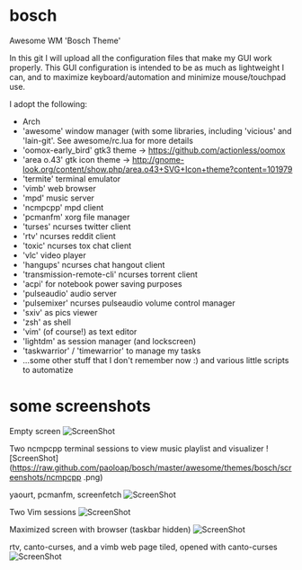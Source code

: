 # bosch
Awesome WM 'Bosch Theme'

In this git I will upload all the configuration files that make my GUI work properly.
This GUI configuration is intended to be as much as lightweight I can, and to maximize keyboard/automation and minimize mouse/touchpad use.

I adopt the following:
- Arch
- 'awesome' window manager (with some libraries, including 'vicious' and 'lain-git'. See awesome/rc.lua for more details
- 'oomox-early_bird' gtk3 theme -> https://github.com/actionless/oomox
- 'area o.43' gtk icon theme -> http://gnome-look.org/content/show.php/area.o43+SVG+Icon+theme?content=101979
- 'termite' terminal emulator
- 'vimb' web browser
- 'mpd' music server
- 'ncmpcpp' mpd client
- 'pcmanfm' xorg file manager
- 'turses' ncurses twitter client
- 'rtv' ncurses reddit client
- 'toxic' ncurses tox chat client
- 'vlc' video player
- 'hangups' ncurses chat hangout client
- 'transmission-remote-cli' ncurses torrent client
- 'acpi' for notebook power saving purposes
- 'pulseaudio' audio server
- 'pulsemixer' ncurses pulseaudio volume control manager
- 'sxiv' as pics viewer
- 'zsh' as shell
- 'vim' (of course!) as text editor
- 'lightdm' as session manager (and lockscreen)
- 'taskwarrior' / 'timewarrior' to manage my tasks
- ...some other stuff that I don't remember now :) and various little scripts to automatize

# some screenshots
Empty screen
![ScreenShot](https://raw.github.com/paoloap/bosch/master/awesome/themes/bosch/screenshots/blank.png)

Two ncmpcpp terminal sessions to view music playlist and visualizer
![ScreenShot](https://raw.github.com/paoloap/bosch/master/awesome/themes/bosch/screenshots/ncmpcpp
.png)

yaourt, pcmanfm, screenfetch
![ScreenShot](https://raw.github.com/paoloap/bosch/master/awesome/themes/bosch/screenshots/yaourt_pcmanfm_screenfetch.png)

Two Vim sessions
![ScreenShot](https://raw.github.com/paoloap/bosch/master/awesome/themes/bosch/screenshots/vim.png)

Maximized screen with browser (taskbar hidden)
![ScreenShot](https://raw.github.com/paoloap/bosch/master/awesome/themes/bosch/screenshots/browser_max.png)

rtv, canto-curses, and a vimb web page tiled, opened with canto-curses
![ScreenShot](https://raw.github.com/paoloap/bosch/master/awesome/themes/bosch/screenshots/rtv_canto_vimb.png)

